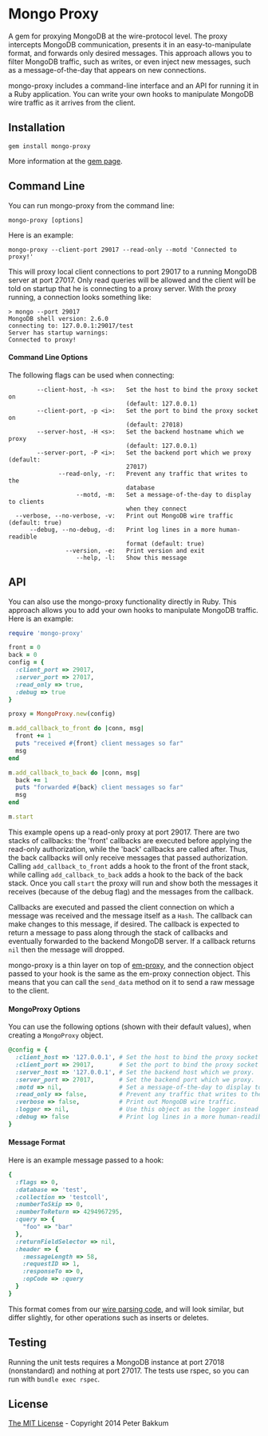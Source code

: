 Mongo Proxy
===========

A gem for proxying MongoDB at the wire-protocol level. The proxy intercepts MongoDB communication, presents it in an easy-to-manipulate format, and forwards only desired messages. This approach allows you to filter MongoDB traffic, such as writes, or even inject new messages, such as a message-of-the-day that appears on new connections.

mongo-proxy includes a command-line interface and an API for running it in a Ruby application. You can write your own hooks to manipulate MongoDB wire traffic as it arrives from the client.

Installation
------------

`gem install mongo-proxy`

More information at the [gem page](http://rubygems.org/gems/mongo-proxy).

Command Line
------------

You can run mongo-proxy from the command line:

`mongo-proxy [options]`

Here is an example:

`mongo-proxy --client-port 29017 --read-only --motd 'Connected to proxy!'`

This will proxy local client connections to port 29017 to a running MongoDB server at port 27017. Only read queries will be allowed and the client will be told on startup that he is connecting to a proxy server. With the proxy running, a connection looks something like:

```
> mongo --port 29017
MongoDB shell version: 2.6.0
connecting to: 127.0.0.1:29017/test
Server has startup warnings:
Connected to proxy!
```

#### Command Line Options

The following flags can be used when connecting:
```
        --client-host, -h <s>:   Set the host to bind the proxy socket on
                                 (default: 127.0.0.1)
        --client-port, -p <i>:   Set the port to bind the proxy socket on
                                 (default: 27018)
        --server-host, -H <s>:   Set the backend hostname which we proxy
                                 (default: 127.0.0.1)
        --server-port, -P <i>:   Set the backend port which we proxy (default:
                                 27017)
              --read-only, -r:   Prevent any traffic that writes to the
                                 database
                   --motd, -m:   Set a message-of-the-day to display to clients
                                 when they connect
  --verbose, --no-verbose, -v:   Print out MongoDB wire traffic (default: true)
      --debug, --no-debug, -d:   Print log lines in a more human-readible
                                 format (default: true)
                --version, -e:   Print version and exit
                   --help, -l:   Show this message

```

API
---

You can also use the mongo-proxy functionality directly in Ruby. This approach allows you to add your own hooks to manipulate MongoDB traffic. Here is an example:

```ruby
require 'mongo-proxy'

front = 0
back = 0
config = {
  :client_port => 29017,
  :server_port => 27017,
  :read_only => true,
  :debug => true
}

proxy = MongoProxy.new(config)

m.add_callback_to_front do |conn, msg|
  front += 1
  puts "received #{front} client messages so far"
  msg
end

m.add_callback_to_back do |conn, msg|
  back += 1
  puts "forwarded #{back} client messages so far"
  msg
end

m.start
```

This example opens up a read-only proxy at port 29017. There are two stacks of callbacks: the 'front' callbacks are executed before applying the read-only authorization, while the 'back' callbacks are called after. Thus, the back callbacks will only receive messages that passed authorization. Calling `add_callback_to_front` adds a hook to the front of the front stack, while calling `add_callback_to_back` adds a hook to the back of the back stack. Once you call `start` the proxy will run and show both the messages it receives (because of the debug flag) and the messages from the callback.

Callbacks are executed and passed the client connection on which a message was received and the message itself as a `Hash`. The callback can make changes to this message, if desired. The callback is expected to return a message to pass along through the stack of callbacks and eventually forwarded to the backend MongoDB server. If a callback returns `nil` then the message will dropped.

mongo-proxy is a thin layer on top of [em-proxy](https://github.com/igrigorik/em-proxy), and the connection object passed to your hook is the same as the em-proxy connection object. This means that you can call the `send_data` method on it to send a raw message to the client.

#### MongoProxy Options

You can use the following options (shown with their default values), when creating a `MongoProxy` object.

```ruby
@config = {
  :client_host => '127.0.0.1', # Set the host to bind the proxy socket on.
  :client_port => 29017,       # Set the port to bind the proxy socket on.
  :server_host => '127.0.0.1', # Set the backend host which we proxy.
  :server_port => 27017,       # Set the backend port which we proxy.
  :motd => nil,                # Set a message-of-the-day to display to clients when they connect. nil for none.
  :read_only => false,         # Prevent any traffic that writes to the database.                                 
  :verbose => false,           # Print out MongoDB wire traffic.
  :logger => nil,              # Use this object as the logger instead of creating one.
  :debug => false              # Print log lines in a more human-readible format.
} 
```

#### Message Format

Here is an example message passed to a hook:
```ruby
{
  :flags => 0,
  :database => 'test',
  :collection => 'testcoll',
  :numberToSkip => 0,
  :numberToReturn => 4294967295,
  :query => {
    "foo" => "bar"
  },
  :returnFieldSelector => nil,
  :header => {
    :messageLength => 58,
    :requestID => 1,
    :responseTo => 0,
    :opCode => :query
  }
}
```

This format comes from our [wire parsing code](lib/mongo-proxy/wire.rb), and will look similar, but differ slightly, for other operations such as inserts or deletes.

Testing
-------

Running the unit tests requires a MongoDB instance at port 27018 (nonstandard) and nothing at port 27017. The tests use rspec, so you can run with `bundle exec rspec`.

License
-------

[The MIT License](LICENSE.md) - Copyright 2014 Peter Bakkum
